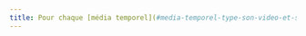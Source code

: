 ```yaml
---
title: Pour chaque [média temporel](#media-temporel-type-son-video-et-synchronise) synchronisé pré-enregistré ayant des [sous-titres synchronisés](#sous-titres-synchronises-objet-multimedia), ces sous-titres sont-ils pertinents ?
---
```

